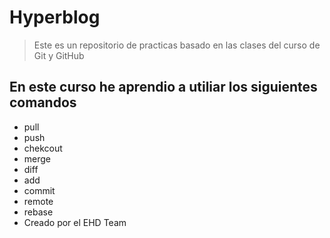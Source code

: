 # Hyperblog
>Este es un repositorio de practicas basado en las clases del curso de Git y GitHub

## En este curso he aprendio a utiliar los siguientes comandos

*  pull
*  push
* chekcout
* merge
* diff
* add
* commit
* remote 
* rebase 
* Creado por el EHD Team
